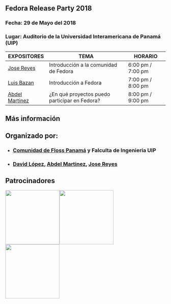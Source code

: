 ## Fedora Release Party 2018 

### Fecha:  29 de Mayo del 2018
### Lugar: Auditorio de la Universidad Interamericana de Panamá (UIP)

|        EXPOSITORES    |                                TEMA                                        | HORARIO  |
|-----------------------|----------------------------------------------------------------------------|----------|
| [Jose Reyes](https://fedoraproject.org/wiki/User:Josereyesjdi)    | Introducción a la comunidad de Fedora           | 6:00 pm / 7:00 pm  |
| [Luis Bazan](https://fedoraproject.org/wiki/User:Lbazan)     | Introducción a Fedora  |   7:00 pm / 8:00 pm               |
| [Abdel Martinez](https://fedoraproject.org/wiki/User:Potty?rd=PoTTy)    | ¿En qué proyectos puedo participar en Fedora?           | 8:00 pm / 9:00 pm                   |


## Más información 


## Organizado por:
- ### [Comunidad de Floss Panamá](https://floss-pa.net/) y Falculta de Ingenieria UIP
- ### [David López](https://twitter.com/David25LO?lang=es), [Abdel Martinez](https://twitter.com/abdelgmartinezl), [Jose Reyes](https://twitter.com/josereyes_ah?lang=es)

## Patrocinadores
[<img src="https://www.uip.edu.pa/wp-content/uploads/2017/08/Logo-UIP-jpg.jpg" width="170">](https://www.uip.edu.pa/)[<img src="https://pbs.twimg.com/profile_images/852597051808522240/5iJqsWQL_400x400.jpg" width="170">](https://floss-pa.net/)[<img src="https://getfedora.org/static/images/fedora-logotext.png" width="170">](https://getfedora.org)

